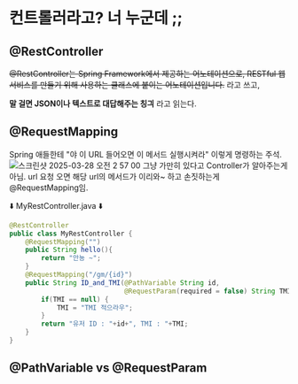 # 컨트롤러라고? 너 누군데 ;;

## @RestController

~~@RestController는 Spring Framework에서 제공하는 어노테이션으로,
RESTful 웹 서비스를 만들기 위해 사용하는 클래스에 붙이는 어노테이션입니다.~~
라고 쓰고, 

**말 걸면 JSON이나 텍스트로 대답해주는 칭긔** 라고 읽는다.


## @RequestMapping
Spring 애들한테 "야 이 URL 들어오면 이 메서드 실행시켜라" 이렇게 명령하는 주석.
![스크린샷 2025-03-28 오전 2 57 00](https://github.com/user-attachments/assets/d0c0a8f9-f6f6-4025-96ea-a4d482fdc050)
그냥 가만히 있다고 Controller가 알아주는게 아님. url 요청 오면 해당 url의 메서드가 이리와~ 하고 손짓하는게 @RequestMapping임.

⬇️ MyRestController.java ⬇️

```java
@RestController
public class MyRestController {
    @RequestMapping("")
    public String hello(){
        return "안뇽 ~";
    }
    @RequestMapping("/gm/{id}")
    public String ID_and_TMI(@PathVariable String id,
                             @RequestParam(required = false) String TMI){
        if(TMI == null) {
            TMI = "TMI 적으라우";
        }
        return "유저 ID : "+id+", TMI : "+TMI;
    }
}
```

## @PathVariable vs @RequestParam
